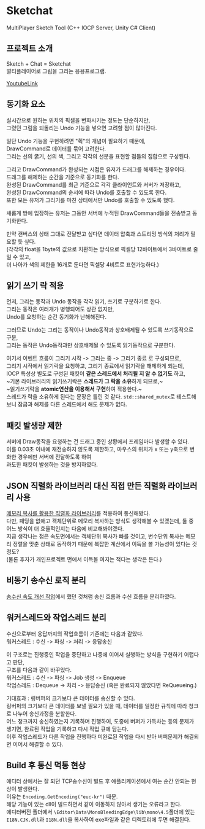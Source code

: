 # Sketchat
MultiPlayer Sketch Tool (C++ IOCP Server, Unity C# Client)

## 프로젝트 소개
Sketch + Chat = Sketchat <br/>
멀티플레이어로 그림을 그리는 응용프로그램. <br/>

[YoutubeLink](https://youtu.be/JGcvxF2Ymkk) <br/>

## 동기화 요소
실시간으로 원하는 위치의 픽셀을 변화시키는 정도는 단순하지만, <br/>
그렸던 그림을 되돌리는 Undo 기능을 넣으면 고려할 점이 많아진다. <br/>

일단 Undo 기능을 구현하려면 "획"의 개념이 필요하기 때문에, <br/>
DrawCommand로 데이터를 묶어 고려한다. <br/>
그리는 선의 굵기, 선의 색, 그리고 각각의 선분을 표현할 점들의 집합으로 구성된다. <br/>

그리고 DrawCommand가 완성되는 시점은 유저가 드래그를 해제하는 경우이다. <br/>
드래그를 해제하는 순간을 기준으로 동기화를 한다. <br/>
완성된 DrawCommand를 최근 기준으로 각각 클라이언트와 서버가 저장하고, <br/>
완성된 DrawCommand의 순서에 따라 Undo를 호출할 수 있도록 한다. <br/>
또한 모든 유저가 그리기를 마친 상태에서만 Undo를 호출할 수 있도록 했다. <br/>

새롭게 방에 입장하는 유저는 그동안 서버에 누적된 DrawCommand들을 전송받고 동기화한다. <br/>

만약 캔버스의 상태 그대로 전달받고 싶다면 데이터 압축과 스트리밍 방식의 처리가 필요할 듯 싶다. <br/>
(각각의 float을 1byte의 값으로 치환하는 방식으로 픽셀당 12바이트에서 3바이트로 줄일 수 있고, <br/>
더 나아가 색의 제한을 16개로 둔다면 픽셀당 4비트로 표현가능하다.)

## 읽기 쓰기 락 적용
먼저, 그리는 동작과 Undo 동작을 각각 읽기, 쓰기로 구분하기로 한다. <br/>
그리는 동작은 여러개가 병행되어도 상관 없지만, <br/>
Undo를 요청하는 순간 동기화가 난해해진다. <br/>

그러므로 Undo는 그리는 동작이나 Undo동작과 상호배제될 수 있도록 쓰기동작으로 구분, <br/>
그리는 동작은 Undo동작과만 상호배제될 수 있도록 읽기동작으로 구분한다. <br/>

여기서 이벤트 흐름이 그리기 시작 -> 그리는 중 -> 그리기 종료 로 구성되므로, <br/>
그리기 시작에서 읽기락을 요청하고, 그리기 종료에서 읽기락을 해제하게 되는데, <br/>
IOCP 특성상 별도로 구성된 패킷이 **같은 스레드에서 처리될 지 알 수 없기도** 하고, <br/>
~기본 라이브러리의 읽기쓰기락은 **스레드가 그 락을 소유**하게 되므로,~ <br/>
~읽기쓰기락을 **atomic연산을 이용해서 구현**하여 적용한다.~ <br/>
스레드가 락을 소유하게 된다는 문장은 틀린 것 같다. ```std::shared_mutex```로 테스트해보니 잠금과 해제를 다른 스레드에서 해도 문제가 없다. <br/>

## 패킷 발생량 제한
서버에 Draw동작을 요청하는 건 드래그 중인 상황에서 프레임마다 발생할 수 있다. <br/>
이를 0.03초 이내에 재전송하지 않도록 제한하고, 마우스의 위치가 x 또는 y축으로 변화한 경우에만 서버에 전달하도록 하여 <br/>
과도한 패킷이 발생하는 것을 방지하였다.

## JSON 직렬화 라이브러리 대신 직접 만든 직렬화 라이브러리 사용
[메모리 복사를 활용한 직렬화 라이브러리](https://github.com/SuhYC/DIY/tree/main/SerializeLib/CppToCS)를 적용하여 통신해봤다. <br/>
다만, 패딩을 없애고 객체단위로 메모리 복사하는 방식도 생각해볼 수 있겠는데, 둘 중 어느 방식이 더 효율적인지는 다음에 비교해봐야겠다. <br/>
지금 생각나는 점은 속도면에서는 객체단위 복사가 빠를 것이고, 변수단위 복사는 메모리 정렬을 맞춘 상태로 동작하기 때문에 복잡한 계산에서 이득을 볼 가능성이 있다는 것 정도? <br/>
(물론 후자가 개인프로젝트 면에서 이득볼 여지는 적다는 생각은 든다.)

## 비동기 송수신 로직 분리
[송수신 속도 개선 작업](https://github.com/SuhYC/100k_IO_EchoServer)에서 했던 것처럼 송신 흐름과 수신 흐름을 분리하였다. <br/>

## 워커스레드와 작업스레드 분리
수신으로부터 응답까지의 작업흐름이 기존에는 다음과 같았다. <br/>
워커스레드 : 수신 -> 파싱 -> 처리 -> 응답송신 <br/>

이 구조로는 진행중인 작업을 중단하고 나중에 이어서 실행하는 방식을 구현하기 어렵다고 판단, <br/>
구조를 다음과 같이 바꾸었다. <br/>
워커스레드 : 수신 -> 파싱 -> Job 생성 -> Enqueue <br/>
작업스레드 : Dequeue -> 처리 -> 응답송신 (혹은 완료되지 않았다면 ReQueueing.) <br/>

기대효과 : 링버퍼의 크기보다 큰 데이터를 송신할 수 있다. <br/>
링버퍼의 크기보다 큰 데이터를 보낼 필요가 있을 때, 데이터를 일정한 규칙에 따라 청크로 나누어 송신과정을 분할한다. <br/>
어느 청크까지 송신하였는지 기록하며 진행하여, 도중에 버퍼가 가득차는 등의 문제가 생기면, 완료된 작업을 기록하고 다시 작업 큐에 담는다. <br/>
이후 작업스레드가 다른 작업을 진행하다 미완료된 작업을 다시 받아 버퍼문제가 해결되면 이어서 해결할 수 있다.

## Build 후 통신 먹통 현상
에디터 상에서는 잘 되던 TCP송수신이 빌드 후 애플리케이션에서 여는 순간 안되는 현상이 발생한다. <br/>
이유는 ```Encoding.GetEncoding("euc-kr")``` 때문. <br/>
해당 기능이 있는 dll이 빌드하면서 같이 이동하지 않아서 생기는 오류라고 한다. <br/>
에디터버전 폴더에서 ```\Editor\Data\MonoBleedingEdge\lib\mono\4.5```폴더에 있는 ```I18N.CJK.dll```과 ```I18N.dll```을 복사하여 exe파일과 같은 디렉토리에 두면 해결된다.

